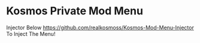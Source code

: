# Kosmos Private Mod Menu
Injector Below
https://github.com/realkosmoss/Kosmos-Mod-Menu-Injector
To Inject The Menu!
